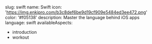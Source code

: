 slug: swift
name: Swift
icon: 'https://img.enkipro.com/b3c8def6be9d19cf909e5484ed3ee472.png'
color: '#f05138'
description: Master the language behind iOS apps
language: swift
availableAspects:
  - introduction
  - workout

